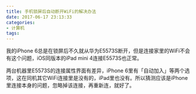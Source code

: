 ```yaml
---
title: 手机锁屏后自动断开WiFi的解决办法
date: 2017-06-17 23:13:33
categories:
- 计算机
tags:
---
```


我的iPhone 6总是在锁屏后不久就从华为E5573S断开，但是连接家里的WiFi不会有这个问题，iOS同版本的iPad mini 4连接E5573S也正常。

两台机器里E5573S的连接属性界面有差异，iPhone 6里有「自动加入」等两个选项，这在同机其它WiFi连接里是没有的，iPad里也没有。所以猜测应该是iPhone里连接本身的问题，忽略掉该连接，再重新连，就好了。

